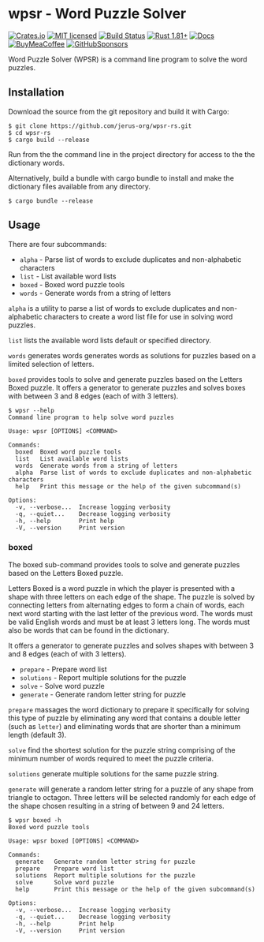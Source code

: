# wpsr - Word Puzzle Solver

[![Crates.io][crates-badge]][crates-url]
[![MIT licensed][mit-badge]][mit-url]
[![Build Status][circleci-batch]][circleci-url]
[![Rust 1.81+][version-badge]][version-url]
[![Docs][docs-badge]][docs-url]
[![BuyMeaCoffee][bmac-badge]][bmac-url]
[![GitHubSponsors][ghub-badge]][ghub-url]

[crates-badge]: https://img.shields.io/crates/v/wpsr.svg
[crates-url]: https://crates.io/crates/wpsr
[mit-badge]: https://img.shields.io/badge/license-MIT-blue.svg
[mit-url]: https://github.com/jerusdp/wpsr-rs/blob/main/LICENSE
[circleci-batch]: https://dl.circleci.com/status-badge/img/gh/jerus-org/wpsr/tree/main.svg?style=svg
[circleci-url]: https://dl.circleci.com/status-badge/redirect/gh/jerus-org/wpsr/tree/main
[version-badge]: https://img.shields.io/badge/rust-1.85+-orange.svg
[version-url]: https://www.rust-lang.org
[docs-badge]:  https://docs.rs/wpsr/badge.svg
[docs-url]:  https://docs.rs/wpsr
[bmac-badge]: https://badgen.net/badge/icon/buymeacoffee?color=yellow&icon=buymeacoffee&label
[bmac-url]: https://buymeacoffee.com/jerusdp
[ghub-badge]: https://img.shields.io/badge/sponsor-30363D?logo=GitHub-Sponsors&logoColor=#white
[ghub-url]: https://github.com/sponsors/jerusdp

Word Puzzle Solver (WPSR) is a command line program to solve the word puzzles.

## Installation

Download the source from the git repository and build it with Cargo:

```console
$ git clone https://github.com/jerus-org/wpsr-rs.git
$ cd wpsr-rs
$ cargo build --release

```

Run from the the command line in the project directory for access to the the dictionary words. 

Alternatively, build a bundle with cargo bundle to install and make the dictionary files available from any directory. 

```console
$ cargo bundle --release

```

## Usage

There are four subcommands:
* `alpha` - Parse list of words to exclude duplicates and non-alphabetic characters
* `list` - List available word lists
* `boxed` - Boxed word puzzle tools
* `words` - Generate words from a string of letters

`alpha` is a utility to parse a list of words to exclude duplicates and non-alphabetic characters to create a word list file for use in solving word puzzles.

`list` lists the available word lists default or specified directory.

`words` generates words generates words as solutions for puzzles based on a limited selection of letters. 

`boxed` provides tools to solve and generate puzzles based on the Letters Boxed puzzle. It offers a generator to generate puzzles and solves boxes with between 3 and 8 edges (each of with 3 letters).

```console
$ wpsr --help
Command line program to help solve word puzzles

Usage: wpsr [OPTIONS] <COMMAND>

Commands:
  boxed  Boxed word puzzle tools
  list   List available word lists
  words  Generate words from a string of letters
  alpha  Parse list of words to exclude duplicates and non-alphabetic characters
  help   Print this message or the help of the given subcommand(s)

Options:
  -v, --verbose...  Increase logging verbosity
  -q, --quiet...    Decrease logging verbosity
  -h, --help        Print help
  -V, --version     Print version

```

### boxed

The boxed sub-command provides tools to solve and generate puzzles based on the Letters Boxed puzzle.

Letters Boxed is a word puzzle in which the player is presented with a shape with three letters on each edge of the shape. The puzzle is solved by connecting letters from alternating edges to form a chain of words, each next word starting with the last letter of the previous word. The words must be valid English words and must be at least 3 letters long. The words must also be words that can be found in the dictionary.

It offers a generator to generate puzzles and solves shapes with between 3 and 8 edges (each of with 3 letters).

* `prepare` - Prepare word list
* `solutions` - Report multiple solutions for the puzzle
* `solve` - Solve word puzzle
* `generate` - Generate random letter string for puzzle

`prepare` massages the word dictionary to prepare it specifically for solving this type of puzzle by eliminating any word that contains a double letter (such as `letter`) and eliminating words that are shorter than a minimum length (default 3).

`solve` find the shortest solution for the puzzle string comprising of the minimum number of words required to meet the puzzle criteria. 

`solutions` generate multiple solutions for the same puzzle string. 

`generate` will generate a random letter string for a puzzle of any shape from triangle to octagon. Three letters will be selected randomly for each edge of the shape chosen resulting in a string of between 9 and 24 letters.

```console
$ wpsr boxed -h
Boxed word puzzle tools

Usage: wpsr boxed [OPTIONS] <COMMAND>

Commands:
  generate   Generate random letter string for puzzle
  prepare    Prepare word list
  solutions  Report multiple solutions for the puzzle
  solve      Solve word puzzle
  help       Print this message or the help of the given subcommand(s)

Options:
  -v, --verbose...  Increase logging verbosity
  -q, --quiet...    Decrease logging verbosity
  -h, --help        Print help
  -V, --version     Print version

```

